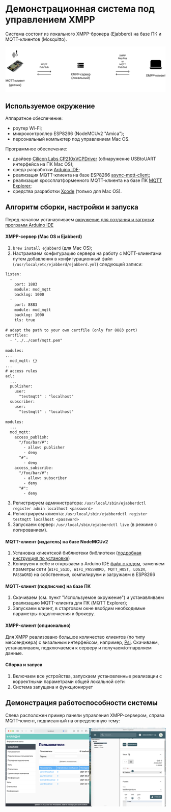 # Демонстрационная система под управлением XMPP

Система состоит из локального XMPP-брокера (Ejabberd) на базе ПК и MQTT-клиентов (Mosquitto).

![XMPP demo system structure](../../media/xmpp/demo-structure.png)

## Используемое окружение

Аппаратное обеспечение:
* роутер Wi-Fi;
* микроконтроллер ESP8266 (NodeMCUv2 "Amica");
* персональный компьютер под управлением Mac OS.

Программное обеспечение:
* драйвер [Cilicon Labs CP210xVCPDriver](https://www.silabs.com/developers/usb-to-uart-bridge-vcp-drivers) (обнаружение USBtoUART интерфейса на ПК Mac OS);
* среда разработки [Arduino IDE](https://www.arduino.cc/en/software);
* реализация MQTT-клиента на базе ESP8266 [async-mqtt-client](https://github.com/marvinroger/async-mqtt-client);
* реализация кроссплатформенного MQTT-клиента на базе ПК [MQTT Explorer](http://mqtt-explorer.com);
* средства разработки [Xcode](https://apps.apple.com/ru/app/xcode/id497799835?mt=12) (только для Mac OS).

## Алгоритм сборки, настройки и запуска

Перед началом устанавливаем [окружение для создания и загрузки программ Arduino IDE](../../demo-tools/arduinoide.md)

#### XMPP-сервер (Mac OS и Ejabberd)

1. ```brew install ejabberd``` (для Mac OS);
2. Настраиваем конфигурацию сервера на работу с MQTT-клиентами путем добавления в конфигурационный файл (```/usr/local/etc/ejabberd/ejabberd.yml```) следующей записи:

```
listen:
  -
    port: 1883
    module: mod_mqtt
    backlog: 1000
  -
    port: 8883
    module: mod_mqtt
    backlog: 1000
    tls: true

# adapt the path to your own certfile (only for 8883 port)  
certfiles:
  - "../../conf/mqtt.pem"

modules:
...
  mod_mqtt: {}
...
# access rules
acl:
  ...
  publisher:
    user:
      "testmqtt" : "localhost"
  subscriber:
    user:
      "testmqtt" : "localhost"

modules:
  ...
  mod_mqtt:
    access_publish:
      "/foo/bar/#":
        - allow: publisher
        - deny
      "#":
        - deny
    access_subscribe:
      "/foo/bar/#":
        - allow: subscriber
        - deny
      "#":
        - deny

```

3. Регистрируем администратора: ```/usr/local/sbin/ejabberdctl register admin localhost <password>```
4. Регистрируем клиента: ```/usr/local/sbin/ejabberdctl register testmqtt localhost <password>```
5. Запускаем сервер: ```/usr/local/sbin/ejabberdctl live``` (в режиме с логированием).

#### MQTT-клиент (издатель) на базе NodeMCUv2

1. Установка клиентской библиотеки библиотеки ([подробная инструкция по установке](https://github.com/marvinroger/async-mqtt-client/blob/master/docs/1.-Getting-started.md#installing-asyncmqttclient))
2. Копируем к себе и открываем в Arduino IDE [файл с кодом](mqttclient.ino), заменяем праметры сети (```WIFI_SSID, WIFI_PASSWORD, MQTT_HOST, LOGIN, PASSWORD```) на собственные, компилируем и загружаем в ESP8266

#### MQTT-клиент (подписчик) на базе ПК

1. Скачиваем (см. пункт "Используемое окружение") и устанавливаем реализацию MQTT-клиента для ПК (MQTT Explorer);
2. Запускаем клиент, в стартовом окне ввобдим необходимые параметры подключкения к брокеру.

#### XMPP-клиент (опционально)

Для XMPP реализовано большое количество клиентов (по типу мессенджера) с визальным интерфейсом, например, [Psi](https://psi-im.org). Скачиваем, устанавливаем, подключаемся к серверу и получаем/отпарвляем данные.

#### Сборка и запуск

1. Включаем все устройства, запускаем установленные реализации с корректными параметрами общей локальной сети
2. Система запущена и функционирует

## Демонстрация работоспособности системы

Слева расположен пример панели управления XMPP-сервером, справа MQTT-клиент, подписанный на определенную тему:

![XMPP demo working](../../media/xmpp/demo-working.png)

